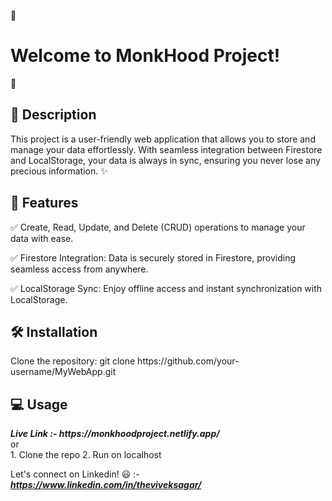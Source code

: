 🌟 <h1>Welcome to MonkHood Project!</h1> 🌟

<h2>📜 Description</h2>
This project is a user-friendly web application that allows you to store and manage your data effortlessly. With seamless integration between Firestore and LocalStorage, your data is always in sync, ensuring you never lose any precious information. ✨

<h2>🚀 Features</h2>
✅ Create, Read, Update, and Delete (CRUD) operations to manage your data with ease.

✅ Firestore Integration: Data is securely stored in Firestore, providing seamless access from anywhere.

✅ LocalStorage Sync: Enjoy offline access and instant synchronization with LocalStorage.

<h2>🛠️ Installation</h2>
Clone the repository:
git clone https://github.com/your-username/MyWebApp.git

<h2>💻 Usage</h2>
<b><i>Live Link :- https://monkhoodproject.netlify.app/</i></b><br>
or<br>
1. Clone the repo
2. Run on localhost

Let's connect on Linkedin! 😃 :- 
<b><i>https://www.linkedin.com/in/theviveksagar/</i></b>
